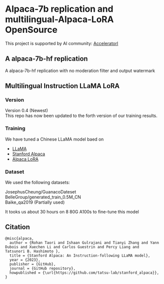 # Alpaca-7b replication and multilingual-Alpaca-LoRA  OpenSource
This project is supported by AI community: [AcceleratorI](https://www.acceleratori.com)  
## A alpaca-7b-hf replication
A alpaca-7b-hf replication with no moderation filter and output watermark  
## Multilingual Instruction LLaMA LoRA 
### Version
Version 0.4 (Newest)  
This repo has now been updated to the forth version of our training results.
### Training
We have tuned a Chinese LLaMA model baed on  
- [LLaMA](https://ai.facebook.com/blog/large-language-model-llama-meta-ai/)  
- [Stanford Alpaca](https://github.com/tatsu-lab/stanford_alpaca)  
- [Alpaca LoRA](https://github.com/tloen/alpaca-lora)  
### Dataset
We used the following datasets:  
  
JosephusCheung/GuanacoDateset  
BelleGroup/generated_train_0.5M_CN  
Baike_qa2019 (Partially used)  
  
It tooks us about 30 hours on 8 80G A100s to fine-tune this model  

## Citation
```
@misc{alpaca,
  author = {Rohan Taori and Ishaan Gulrajani and Tianyi Zhang and Yann Dubois and Xuechen Li and Carlos Guestrin and Percy Liang and Tatsunori B. Hashimoto },
  title = {Stanford Alpaca: An Instruction-following LLaMA model},
  year = {2023},
  publisher = {GitHub},
  journal = {GitHub repository},
  howpublished = {\url{https://github.com/tatsu-lab/stanford_alpaca}},
}
```
